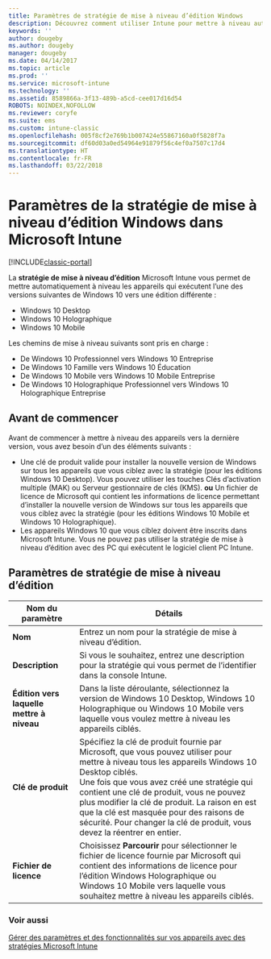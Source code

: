```yaml
---
title: Paramètres de stratégie de mise à niveau d’édition Windows
description: Découvrez comment utiliser Intune pour mettre à niveau automatiquement vos appareils Windows 10 vers une autre version.
keywords: ''
author: dougeby
ms.author: dougeby
manager: dougeby
ms.date: 04/14/2017
ms.topic: article
ms.prod: ''
ms.service: microsoft-intune
ms.technology: ''
ms.assetid: 8589866a-3f13-489b-a5cd-cee017d16d54
ROBOTS: NOINDEX,NOFOLLOW
ms.reviewer: coryfe
ms.suite: ems
ms.custom: intune-classic
ms.openlocfilehash: 005f8cf2e769b1b007424e55867160a0f5828f7a
ms.sourcegitcommit: df60d03a0ed54964e91879f56c4ef0a7507c17d4
ms.translationtype: HT
ms.contentlocale: fr-FR
ms.lasthandoff: 03/22/2018
---
```

# <a name="windows-edition-upgrade-policy-settings-in-microsoft-intune"></a>Paramètres de la stratégie de mise à niveau d’édition Windows dans Microsoft Intune

[!INCLUDE[classic-portal](../includes/classic-portal.md)]

La **stratégie de mise à niveau d’édition** Microsoft Intune vous permet de mettre automatiquement à niveau les appareils qui exécutent l’une des versions suivantes de Windows 10 vers une édition différente :
* Windows 10 Desktop
* Windows 10 Holographique
* Windows 10 Mobile

Les chemins de mise à niveau suivants sont pris en charge :
- De Windows 10 Professionnel vers Windows 10 Entreprise
- De Windows 10 Famille vers Windows 10 Éducation
- De Windows 10 Mobile vers Windows 10 Mobile Entreprise
- De Windows 10 Holographique Professionnel vers Windows 10 Holographique Entreprise

## <a name="before-you-start"></a>Avant de commencer
Avant de commencer à mettre à niveau des appareils vers la dernière version, vous avez besoin d’un des éléments suivants :
* Une clé de produit valide pour installer la nouvelle version de Windows sur tous les appareils que vous ciblez avec la stratégie (pour les éditions Windows 10 Desktop). Vous pouvez utiliser les touches Clés d’activation multiple (MAK) ou Serveur gestionnaire de clés (KMS).
**ou** Un fichier de licence de Microsoft qui contient les informations de licence permettant d’installer la nouvelle version de Windows sur tous les appareils que vous ciblez avec la stratégie (pour les éditions Windows 10 Mobile et Windows 10 Holographique).
* Les appareils Windows 10 que vous ciblez doivent être inscrits dans Microsoft Intune. Vous ne pouvez pas utiliser la stratégie de mise à niveau d’édition avec des PC qui exécutent le logiciel client PC Intune.

## <a name="edition-upgrade-policy-settings"></a>Paramètres de stratégie de mise à niveau d’édition

|Nom du paramètre|Détails|
|-|-|
|**Nom**|Entrez un nom pour la stratégie de mise à niveau d’édition.|
|**Description**|Si vous le souhaitez, entrez une description pour la stratégie qui vous permet de l’identifier dans la console Intune.
|**Édition vers laquelle mettre à niveau**|Dans la liste déroulante, sélectionnez la version de Windows 10 Desktop, Windows 10 Holographique ou Windows 10 Mobile vers laquelle vous voulez mettre à niveau les appareils ciblés.
|**Clé de produit**|Spécifiez la clé de produit fournie par Microsoft, que vous pouvez utiliser pour mettre à niveau tous les appareils Windows 10 Desktop ciblés.<br>Une fois que vous avez créé une stratégie qui contient une clé de produit, vous ne pouvez plus modifier la clé de produit. La raison en est que la clé est masquée pour des raisons de sécurité. Pour changer la clé de produit, vous devez la réentrer en entier.
|**Fichier de licence**|Choisissez **Parcourir** pour sélectionner le fichier de licence fournie par Microsoft qui contient des informations de licence pour l’édition Windows Holographique ou Windows 10 Mobile vers laquelle vous souhaitez mettre à niveau les appareils ciblés.

### <a name="see-also"></a>Voir aussi
[Gérer des paramètres et des fonctionnalités sur vos appareils avec des stratégies Microsoft Intune](manage-settings-and-features-on-your-devices-with-microsoft-intune-policies.md)
